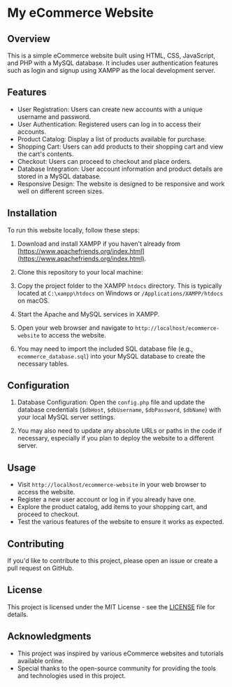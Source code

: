 # My eCommerce Website

## Overview

This is a simple eCommerce website built using HTML, CSS, JavaScript, and PHP with a MySQL database. It includes user authentication features such as login and signup using XAMPP as the local development server.

## Features

- User Registration: Users can create new accounts with a unique username and password.
- User Authentication: Registered users can log in to access their accounts.
- Product Catalog: Display a list of products available for purchase.
- Shopping Cart: Users can add products to their shopping cart and view the cart's contents.
- Checkout: Users can proceed to checkout and place orders.
- Database Integration: User account information and product details are stored in a MySQL database.
- Responsive Design: The website is designed to be responsive and work well on different screen sizes.

## Installation

To run this website locally, follow these steps:

1. Download and install XAMPP if you haven't already from [https://www.apachefriends.org/index.html](https://www.apachefriends.org/index.html).

2. Clone this repository to your local machine:


3. Copy the project folder to the XAMPP `htdocs` directory. This is typically located at `C:\xampp\htdocs` on Windows or `/Applications/XAMPP/htdocs` on macOS.

4. Start the Apache and MySQL services in XAMPP.

5. Open your web browser and navigate to `http://localhost/ecommerce-website` to access the website.

6. You may need to import the included SQL database file (e.g., `ecommerce_database.sql`) into your MySQL database to create the necessary tables.

## Configuration

1. Database Configuration: Open the `config.php` file and update the database credentials (`$dbHost`, `$dbUsername`, `$dbPassword`, `$dbName`) with your local MySQL server settings.

2. You may also need to update any absolute URLs or paths in the code if necessary, especially if you plan to deploy the website to a different server.

## Usage

- Visit `http://localhost/ecommerce-website` in your web browser to access the website.
- Register a new user account or log in if you already have one.
- Explore the product catalog, add items to your shopping cart, and proceed to checkout.
- Test the various features of the website to ensure it works as expected.

## Contributing

If you'd like to contribute to this project, please open an issue or create a pull request on GitHub.

## License

This project is licensed under the MIT License - see the [LICENSE](LICENSE) file for details.

## Acknowledgments

- This project was inspired by various eCommerce websites and tutorials available online.
- Special thanks to the open-source community for providing the tools and technologies used in this project.

